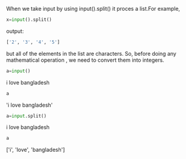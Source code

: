When we take input by using input().split() it proces a list.For example,

```python
x=input().split()
```


output:
```python
['2', '3', '4', '5']
```
but all of the elements in the list are characters. 
So, before doing any mathematical operation , we need to convert them into integers.



```python
a=input()
```
i love bangladesh
```python
a
```
'i love bangladesh'
```python
a=input.split()
```
i love bangladesh
```python
a
```
['i', 'love', 'bangladesh']
